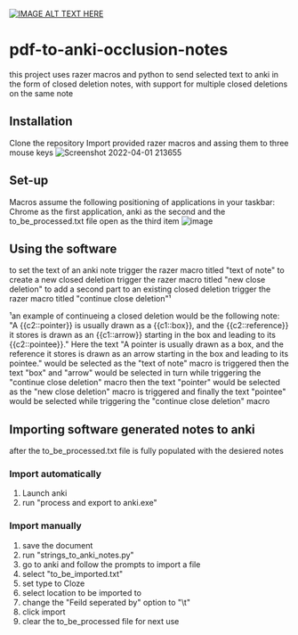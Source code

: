 [![IMAGE ALT TEXT HERE](https://img.youtube.com/vi/hzTEZf-M2SA/0.jpg)](https://youtu.be/hzTEZf-M2SA)


# pdf-to-anki-occlusion-notes
this project uses razer macros and python to send selected text to anki in the form of closed deletion notes, with support for multiple closed deletions on the same note
## Installation 
Clone the repository
Import provided razer macros and assing them to three mouse keys
![Screenshot 2022-04-01 213655](https://user-images.githubusercontent.com/87684029/161363517-b8382569-11cc-41fa-ad2a-34a24a775a0e.jpg)

## Set-up
Macros assume the following positioning of applications in your taskbar: Chrome as the first application, anki as the second and the to_be_processed.txt file open as the third item
![image](https://user-images.githubusercontent.com/87684029/161363436-30edde1f-913e-4b84-962a-756fb14e2f34.png)

## Using the software
to set the text of an anki note trigger the razer macro titled "text of note"
to create a new closed deletion trigger the razer macro titled "new close deletion"
to add a second part to an existing closed deletion trigger the razer macro titled "continue close deletion"¹

¹an example of continueing a closed deletion would be the following note: "A {{c2::pointer}} is usually drawn as a {{c1::box}}, and the {{c2::reference}} it stores is drawn as an {{c1::arrow}} starting in the box and leading to its {{c2::pointee}}." 
Here the text "A pointer is usually drawn as a box, and the reference it stores is drawn as an arrow starting in the box and leading to its pointee." would be selected as the "text of note" macro is triggered
then the text "box" and "arrow" would be selected in turn while triggering the "continue close deletion" macro
then the text "pointer" would be selected as the "new close deletion" macro is triggered
and finally the text "pointee" would be selected while triggering the "continue close deletion" macro
## Importing software generated notes to anki
after the to_be_processed.txt file is fully populated with the desiered notes
### Import automatically
1. Launch anki 
2. run "process and export to anki.exe"
### Import manually
1. save the document
2. run "strings_to_anki_notes.py"
3. go to anki and follow the prompts to import a file
4. select "to_be_imported.txt"
5. set type to Cloze
6. select location to be imported to
7. change the "Feild seperated by" option to "\t"
8. click import
9. clear the to_be_processed file for next use
